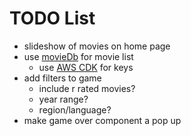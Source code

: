 # TODO List

- slideshow of movies on home page
- use [movieDb](https://developer.themoviedb.org/reference/discover-movie) for movie list
  - use [AWS CDK](https://docs.aws.amazon.com/cdk/v2/guide/getting_started.html) for keys
- add filters to game
  - include r rated movies?
  - year range?
  - region/language?
- make game over component a pop up
